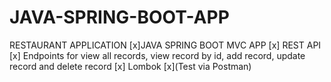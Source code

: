 # JAVA-SPRING-BOOT-APP
RESTAURANT APPLICATION
[x]JAVA SPRING BOOT MVC APP
[x] REST API
[x] Endpoints for view all records, view record by id, add record, update record and delete record
[x] Lombok 
[x](Test via Postman)
